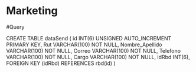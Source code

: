 # Marketing

#Query

CREATE TABLE dataSend (
id INT(6) UNSIGNED AUTO_INCREMENT PRIMARY KEY,
Rut VARCHAR(100) NOT NULL,
Nombre_Apellido VARCHAR(100) NOT NULL,
Correo VARCHAR(100) NOT NULL,
Telefono VARCHAR(100) NOT NULL,
Cargo VARCHAR(100) NOT NULL,
idRbd INT(6),
    FOREIGN KEY (idRbd) REFERENCES rbd(id)
)
